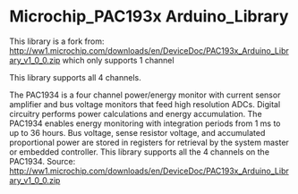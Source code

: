 # Microchip_PAC193x Arduino_Library

This library is a fork from: http://ww1.microchip.com/downloads/en/DeviceDoc/PAC193x_Arduino_Library_v1_0_0.zip which only supports 1 channel

This library supports all 4 channels.


The PAC1934 is a four channel power/energy monitor with current sensor amplifier and bus voltage monitors that feed high resolution ADCs.  Digital circuitry performs power calculations and energy accumulation.  The PAC1934 enables energy monitoring with integration periods from 1 ms to up to 36 hours.  Bus voltage, sense resistor voltage, and accumulated proportional power are stored in registers for retrieval by the system master or embedded controller. This library supports all the 4 channels on the PAC1934.  Source: http://ww1.microchip.com/downloads/en/DeviceDoc/PAC193x_Arduino_Library_v1_0_0.zip
